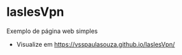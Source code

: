 # laslesVpn
 Exemplo de página web simples
- Visualize em https://vsspaulasouza.github.io/laslesVpn/
